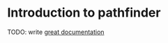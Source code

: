# Introduction to pathfinder

TODO: write [great documentation](http://jacobian.org/writing/great-documentation/what-to-write/)
